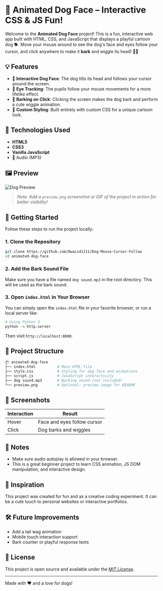# 🐶 Animated Dog Face – Interactive CSS & JS Fun!

Welcome to the **Animated Dog Face** project! This is a fun, interactive web app built with HTML, CSS, and JavaScript that displays a playful cartoon dog 🐕. Move your mouse around to see the dog's face and eyes follow your cursor, and click anywhere to make it **bark** and wiggle its head! 🐾🎉

## 💡 Features

- 🐾 **Interactive Dog Face**: The dog tilts its head and follows your cursor around the screen.
- 👀 **Eye Tracking**: The pupils follow your mouse movements for a more lifelike effect.
- 🐶 **Barking on Click**: Clicking the screen makes the dog bark and perform a cute wiggle animation.
- 🎨 **Custom Styling**: Built entirely with custom CSS for a unique cartoon look.

## 🔧 Technologies Used

- **HTML5**
- **CSS3**
- **Vanilla JavaScript**
- 🎵 Audio (MP3)

## 🖼️ Preview

![Dog Preview](https://owais41111.github.io/Dog-Mouse-Cursor-Follow/)

> *Note: Add a `preview.png` screenshot or GIF of the project in action for better visibility!*

## 🚀 Getting Started

Follow these steps to run the project locally:

### 1. Clone the Repository

```bash
git clone https://github.com/Owais41111/Dog-Mouse-Cursor-Follow
cd animated-dog-face
```

### 2. Add the Bark Sound File

Make sure you have a file named `dog sound.mp3` in the root directory. This will be used as the bark sound.

### 3. Open `index.html` in Your Browser

You can simply open the `index.html` file in your favorite browser, or run a local server like:

```bash
# Using Python 3
python -m http.server
```

Then visit `http://localhost:8000`.

## 📁 Project Structure

```bash
📦 animated-dog-face
├── index.html          # Main HTML file
├── style.css           # Styling for dog face and animations
├── script.js           # JavaScript interactivity
├── dog sound.mp3       # Barking sound (not included)
└── preview.png         # Optional: preview image for README
```

## 📸 Screenshots

| Interaction | Result |
|-------------|--------|
| Hover       | Face and eyes follow cursor |
| Click       | Dog barks and wiggles       |

## 📌 Notes

- Make sure audio autoplay is allowed in your browser.
- This is a great beginner project to learn CSS animation, JS DOM manipulation, and interactive design.

## 🧠 Inspiration

This project was created for fun and as a creative coding experiment. It can be a cute touch to personal websites or interactive portfolios.

## 🛠️ Future Improvements

- Add a tail wag animation
- Mobile touch interaction support
- Bark counter or playful response texts

## 📝 License

This project is open source and available under the [MIT License](LICENSE).

---

Made with ❤️ and a love for dogs!
```
